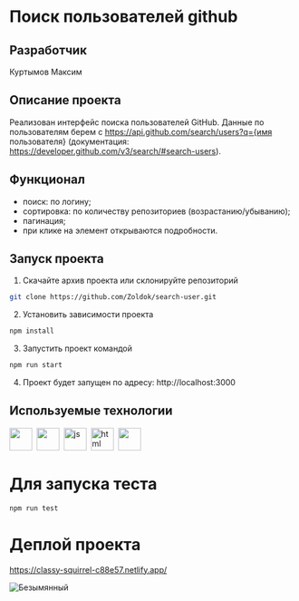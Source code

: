 # Поиск пользователей github
## Разработчик

Куртымов Максим

## Описание проекта
Реализован интерфейс поиска пользователей GitHub. Данные по пользователям берем с https://api.github.com/search/users?q={имя пользователя} (документация: https://developer.github.com/v3/search/#search-users).



## Функционал

- поиск: по логину;
- сортировка: по количеству репозиториев (возрастанию/убыванию);
- пагинация;
- при клике на элемент открываются подробности.

## Запуск проекта
1. Скачайте архив проекта или склонируйте репозиторий 
```bash
git clone https://github.com/Zoldok/search-user.git
```

2. Установить зависимости проекта 
```bash
npm install
```
3. Запустить проект командой 
```bash
npm run start
```
4. Проект будет запущен по адресу: http://localhost:3000

## Используемые технологии
<div>
  <img src="https://cdn.jsdelivr.net/gh/devicons/devicon/icons/react/react-original-wordmark.svg" width="40" height="40"/>&nbsp; 
  <img src="https://cdn.jsdelivr.net/gh/devicons/devicon/icons/redux/redux-original.svg" width="40" height="40"/>&nbsp;     
  <img src="https://cdn.jsdelivr.net/gh/devicons/devicon/icons/javascript/javascript-original.svg" title="js" width="40" height="40"/>&nbsp;
  <img src="https://cdn.jsdelivr.net/gh/devicons/devicon/icons/html5/html5-original.svg" title="html" width="40" height="40"/>&nbsp;
    <img src="https://cdn.jsdelivr.net/gh/devicons/devicon/icons/css3/css3-original.svg" width="40" height="40"/>&nbsp;
</div>


# Для запуска теста
```bash
npm run test
```
# Деплой проекта

https://classy-squirrel-c88e57.netlify.app/

![Безымянный](https://github.com/Zoldok/search-user/assets/129782617/66f651aa-95f0-4bdf-b0fe-626f9df93fde)
